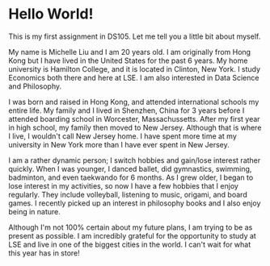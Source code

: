 # Hello World!
This is my first assignment in DS105. Let me tell you a little bit about myself.

My name is Michelle Liu and I am 20 years old. I am originally from Hong Kong but I have lived in the United States for the past 6 years. My home university is Hamilton College, and it is located in Clinton, New York. I study Economics both there and here at LSE. I am also interested in Data Science and Philosophy.

I was born and raised in Hong Kong, and attended international schools my entire life. My family and I lived in Shenzhen, China for 3 years before I attended boarding school in Worcester, Massachussetts. After my first year in high school, my family then moved to New Jersey. Although that is where I live, I wouldn't call New Jersey home. I have spent more time at my university in New York more than I have ever spent in New Jersey.

I am a rather dynamic person; I switch hobbies and gain/lose interest rather quickly. When I was younger, I danced ballet, did gymnastics, swimming, badminton, and even taekwando for 6 months. As I grew older, I began to lose interest in my activities, so now I have a few hobbies that I enjoy regularly. They include volleyball, listening to music, origami, and board games. I recently picked up an interest in philosophy books and I also enjoy being in nature. 

Although I'm not 100% certain about my future plans, I am trying to be as present as possible. I am incredibly grateful for the opportunity to study at LSE and live in one of the biggest cities in the world. I can't wait for what this year has in store!
